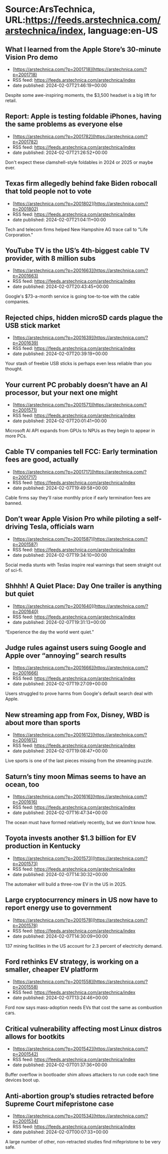 # Source:ArsTechnica, URL:https://feeds.arstechnica.com/arstechnica/index, language:en-US

## What I learned from the Apple Store’s 30-minute Vision Pro demo
 - [https://arstechnica.com/?p=2001718](https://arstechnica.com/?p=2001718)
 - RSS feed: https://feeds.arstechnica.com/arstechnica/index
 - date published: 2024-02-07T21:46:19+00:00

Despite some awe-inspiring moments, the $3,500 headset is a big lift for retail.

## Report: Apple is testing foldable iPhones, having the same problems as everyone else
 - [https://arstechnica.com/?p=2001782](https://arstechnica.com/?p=2001782)
 - RSS feed: https://feeds.arstechnica.com/arstechnica/index
 - date published: 2024-02-07T21:26:52+00:00

Don't expect these clamshell-style foldables in 2024 or 2025 or maybe ever.

## Texas firm allegedly behind fake Biden robocall that told people not to vote
 - [https://arstechnica.com/?p=2001802](https://arstechnica.com/?p=2001802)
 - RSS feed: https://feeds.arstechnica.com/arstechnica/index
 - date published: 2024-02-07T21:04:11+00:00

Tech and telecom firms helped New Hampshire AG trace call to "Life Corporation."

## YouTube TV is the US’s 4th-biggest cable TV provider, with 8 million subs
 - [https://arstechnica.com/?p=2001663](https://arstechnica.com/?p=2001663)
 - RSS feed: https://feeds.arstechnica.com/arstechnica/index
 - date published: 2024-02-07T20:43:45+00:00

Google's $73-a-month service is going toe-to-toe with the cable companies.

## Rejected chips, hidden microSD cards plague the USB stick market
 - [https://arstechnica.com/?p=2001639](https://arstechnica.com/?p=2001639)
 - RSS feed: https://feeds.arstechnica.com/arstechnica/index
 - date published: 2024-02-07T20:39:19+00:00

Your stash of freebie USB sticks is perhaps even less reliable than you thought.

## Your current PC probably doesn’t have an AI processor, but your next one might
 - [https://arstechnica.com/?p=2001571](https://arstechnica.com/?p=2001571)
 - RSS feed: https://feeds.arstechnica.com/arstechnica/index
 - date published: 2024-02-07T20:01:41+00:00

Microsoft AI API expands from GPUs to NPUs as they begin to appear in more PCs.

## Cable TV companies tell FCC: Early termination fees are good, actually
 - [https://arstechnica.com/?p=2001717](https://arstechnica.com/?p=2001717)
 - RSS feed: https://feeds.arstechnica.com/arstechnica/index
 - date published: 2024-02-07T19:49:58+00:00

Cable firms say they'll raise monthly price if early termination fees are banned.

## Don’t wear Apple Vision Pro while piloting a self-driving Tesla, officials warn
 - [https://arstechnica.com/?p=2001587](https://arstechnica.com/?p=2001587)
 - RSS feed: https://feeds.arstechnica.com/arstechnica/index
 - date published: 2024-02-07T19:34:10+00:00

Social media stunts with Teslas inspire real warnings that seem straight out of sci-fi.

## Shhhh! A Quiet Place: Day One trailer is anything but quiet
 - [https://arstechnica.com/?p=2001640](https://arstechnica.com/?p=2001640)
 - RSS feed: https://feeds.arstechnica.com/arstechnica/index
 - date published: 2024-02-07T19:31:13+00:00

“Experience the day the world went quiet.”

## Judge rules against users suing Google and Apple over “annoying” search results
 - [https://arstechnica.com/?p=2001666](https://arstechnica.com/?p=2001666)
 - RSS feed: https://feeds.arstechnica.com/arstechnica/index
 - date published: 2024-02-07T19:27:09+00:00

Users struggled to prove harms from Google's default search deal with Apple.

## New streaming app from Fox, Disney, WBD is about more than sports
 - [https://arstechnica.com/?p=2001612](https://arstechnica.com/?p=2001612)
 - RSS feed: https://feeds.arstechnica.com/arstechnica/index
 - date published: 2024-02-07T19:08:47+00:00

Live sports is one of the last pieces missing from the streaming puzzle.

## Saturn’s tiny moon Mimas seems to have an ocean, too
 - [https://arstechnica.com/?p=2001616](https://arstechnica.com/?p=2001616)
 - RSS feed: https://feeds.arstechnica.com/arstechnica/index
 - date published: 2024-02-07T16:47:34+00:00

The ocean must have formed relatively recently, but we don't know how.

## Toyota invests another $1.3 billion for EV production in Kentucky
 - [https://arstechnica.com/?p=2001573](https://arstechnica.com/?p=2001573)
 - RSS feed: https://feeds.arstechnica.com/arstechnica/index
 - date published: 2024-02-07T14:30:32+00:00

The automaker will build a three-row EV in the US in 2025.

## Large cryptocurrency miners in US now have to report energy use to government
 - [https://arstechnica.com/?p=2001578](https://arstechnica.com/?p=2001578)
 - RSS feed: https://feeds.arstechnica.com/arstechnica/index
 - date published: 2024-02-07T14:30:09+00:00

137 mining facilities in the US account for 2.3 percent of electricity demand.

## Ford rethinks EV strategy, is working on a smaller, cheaper EV platform
 - [https://arstechnica.com/?p=2001558](https://arstechnica.com/?p=2001558)
 - RSS feed: https://feeds.arstechnica.com/arstechnica/index
 - date published: 2024-02-07T13:24:46+00:00

Ford now says mass-adoption needs EVs that cost the same as combustion cars.

## Critical vulnerability affecting most Linux distros allows for bootkits
 - [https://arstechnica.com/?p=2001542](https://arstechnica.com/?p=2001542)
 - RSS feed: https://feeds.arstechnica.com/arstechnica/index
 - date published: 2024-02-07T01:37:36+00:00

Buffer overflow in bootloader shim allows attackers to run code each time devices boot up.

## Anti-abortion group’s studies retracted before Supreme Court mifepristone case
 - [https://arstechnica.com/?p=2001534](https://arstechnica.com/?p=2001534)
 - RSS feed: https://feeds.arstechnica.com/arstechnica/index
 - date published: 2024-02-07T00:07:33+00:00

A large number of other, non-retracted studies find mifepristone to be very safe.

